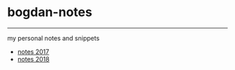 # bogdan-notes
---
my personal notes and snippets
* [notes 2017](./notes_2017.md)
* [notes 2018](./notes-2018.md)
